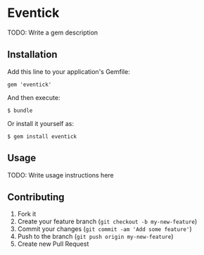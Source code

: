 # Eventick

TODO: Write a gem description

## Installation

Add this line to your application's Gemfile:

    gem 'eventick'

And then execute:

    $ bundle

Or install it yourself as:

    $ gem install eventick

## Usage

TODO: Write usage instructions here

## Contributing

1. Fork it
2. Create your feature branch (`git checkout -b my-new-feature`)
3. Commit your changes (`git commit -am 'Add some feature'`)
4. Push to the branch (`git push origin my-new-feature`)
5. Create new Pull Request
